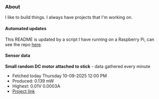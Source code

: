 ### About
I like to build things. I always have projects that I'm working on.

#### Automated updates
This README is updated by a script I have running on a Raspberry Pi, can see the repo [here](https://github.com/jdc-cunningham/raspi-git-repo-updater).

#### Sensor data


**Small random DC motor attached to stick** - data gathered every minute
- Fetched today Thursday 10-09-2025 12:00 PM
- Produced: 0.139 mW
- Highest: 0.01V 0.0003A
- [Project link](https://github.com/jdc-cunningham/turbine-raspi)